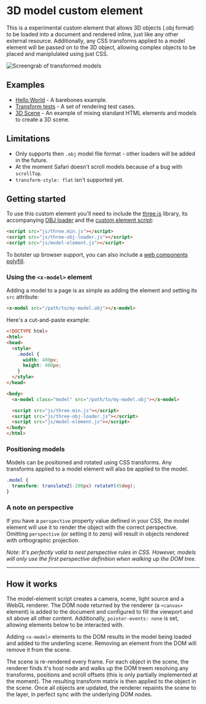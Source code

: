 # 3D model custom element

This is a experimental custom element that allows 3D objects (.obj format) to be loaded into a document and rendered inline, just like any other external resource. Additionally, any CSS transforms applied to a model element will be passed on to the 3D object, allowing complex objects to be placed and maniplulated using just CSS.

![Screengrab of transformed models](https://github.com/keithclark/3d-model-element/blob/master/preview.png?raw=true)

## Examples

* [Hello World](https://keithclark.co.uk/labs/3d-model-custom-element/examples/hello-world/) - A barebones example.
* [Transform tests](https://keithclark.co.uk/labs/3d-model-custom-element/examples/tests/) - A set of rendering test cases.
* [3D Scene](https://keithclark.co.uk/labs/3d-model-custom-element/examples/3d-scene/) - An example of mixing standard HTML elements and models to create a 3D scene.


## Limitations

* Only supports then `.obj` model file format - other loaders will be added in the future.
* At the moment Safari doesn't scroll models because of a bug with `scrollTop`.
* `transform-style: flat` isn't supported yet.


## Getting started

To use this custom element you'll need to include the [three.js](https://threejs.org/) library, its accompanying [OBJ loader](https://github.com/mrdoob/three.js/blob/master/examples/js/loaders/OBJLoader.js) and the [custom element script](https://github.com/keithclark/3d-model-element/blob/master/src/model-element.js):

```html
<script src="js/three.min.js"></script>
<script src="js/three-obj-loader.js"></script>
<script src="js/model-element.js"></script>
```

To bolster up browser support, you can also include a [web components polyfill](https://github.com/WebComponents/webcomponentsjs).

### Using the `<x-model>` element
Adding a model to a page is as simple as adding the element and setting its `src` attribute:

```html
<x-model src="/path/to/my-model.obj"></x-model>
```

Here's a cut-and-paste example:

```html
<!DOCTYPE html>
<html>
<head>
  <style>
    .model {
      width: 400px;
      height: 400px;
    }
  </style>
</head>

<body>
  <x-model class="model" src="/path/to/my-model.obj"></x-model>

  <script src="js/three.min.js"></script>
  <script src="js/three-obj-loader.js"></script>
  <script src="js/model-element.js"></script>
</body>
</html>
```


### Positioning models

Models can be positioned and rotated using CSS transforms. Any transforms applied to a model element will also be applied to the model.

```css
.model {
  transform: translateZ(-200px) rotateY(45deg);
}
```

### A note on perspective

If you have a `perspective` property value defined in your CSS, the model element will use it to render the object with the correct perspective. Omitting `perspective` (or setting it to zero) will result in objects rendered with orthographic projection.


_Note: It's perfectly valid to nest perspective rules in CSS. However, models will only use the first perspective definition when walking up the DOM tree._


---

## How it works

The model-element script creates a camera, scene, light source and a WebGL renderer. The DOM node returned by the renderer (a `<canvas>` element) is added to the document and configured to fill the viewport and sit above all other content. Additionally, `pointer-events: none` is set, allowing elements below to be interacted with.

Adding `<x-model>` elements to the DOM results in the model being loaded and added to the underling scene. Removing an element from the DOM will remove it from the scene.

The scene is re-rendered every frame. For each object in the scene, the renderer finds it's host node and walks up the DOM treem resolving any transforms, positions and scroll offsets (this is only partially implemented at the moment). The resulting transform matrix is then applied to the object in the scene. Once all objects are updated, the renderer repaints the scene to the layer, in perfect sync with the underlying DOM nodes.
